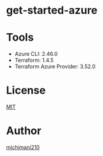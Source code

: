 get-started-azure
===

# Tools

- Azure CLI: 2.46.0
- Terraform: 1.4.5
- Terraform Azure Provider: 3.52.0

# License

[MIT](https://github.com/michimani/get-started-azure/blob/main/LICENCE)

# Author

[michimani210](https://twitter.com/michimani210)